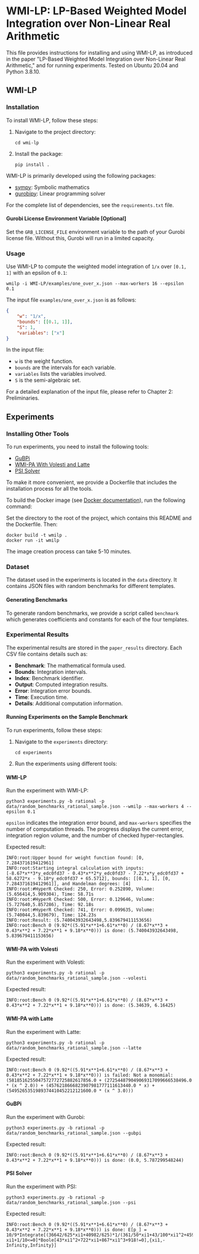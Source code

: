 # WMI-LP: LP-Based Weighted Model Integration over Non-Linear Real Arithmetic

This file provides instructions for installing and using WMI-LP, as introduced in the paper "LP-Based Weighted Model Integration over Non-Linear Real Arithmetic," and for running experiments. Tested on Ubuntu 20.04 and Python 3.8.10.

## WMI-LP

### Installation
To install WMI-LP, follow these steps:

1. Navigate to the project directory:
    ```
    cd wmi-lp
    ```
2. Install the package:
    ```
    pip install .
    ```

WMI-LP is primarily developed using the following packages:
- [sympy](https://www.sympy.org/en/index.html): Symbolic mathematics
- [gurobipy](https://www.gurobi.com/): Linear programming solver

For the complete list of dependencies, see the `requirements.txt` file.

#### Gurobi License Environment Variable [Optional]
Set the `GRB_LICENSE_FILE` environment variable to the path of your Gurobi license file. Without this, Gurobi will run in a limited capacity.

### Usage
Use WMI-LP to compute the weighted model integration of `1/x` over `[0.1, 1]` with an epsilon of `0.1`:
```
wmilp -i WMI-LP/examples/one_over_x.json --max-workers 16 --epsilon 0.1
```

The input file `examples/one_over_x.json` is as follows:
```json
{
    "w": "1/x", 
    "bounds": [[0.1, 1]],
    "S": 1,
    "variables": ["x"]
}
```

In the input file:
- `w` is the weight function.
- `bounds` are the intervals for each variable.
- `variables` lists the variables involved.
- `S` is the semi-algebraic set.

For a detailed explanation of the input file, please refer to Chapter 2: Preliminaries.

## Experiments

### Installing Other Tools
To run experiments, you need to install the following tools:
- [GuBPi](https://github.com/gubpi-tool/gubpi)
- [WMI-PA With Volesti and Latte](https://github.com/unitn-sml/wmi-pa)
- [PSI Solver](https://github.com/eth-sri/psi)

To make it more convenient, we provide a Dockerfile that includes the installation process for all the tools.

To build the Docker image (see [Docker documentation](https://docs.docker.com/engine/install/)), run the following command:

Set the directory to the root of the project, which contains this README and the Dockerfile. Then:
```
docker build -t wmilp .
docker run -it wmilp
```

The image creation process can take 5-10 minutes.

### Dataset
The dataset used in the experiments is located in the `data` directory. It contains JSON files with random benchmarks for different templates.

#### Generating Benchmarks
To generate random benchmarks, we provide a script called `benchmark` which generates coefficients and constants for each of the four templates.

### Experimental Results

The experimental results are stored in the `paper_results` directory. Each CSV file contains details such as:
- **Benchmark**: The mathematical formula used.
- **Bounds**: Integration intervals.
- **Index**: Benchmark identifier.
- **Output**: Computed integration results.
- **Error**: Integration error bounds.
- **Time**: Execution time.
- **Details**: Additional computation information.

#### Running Experiments on the Sample Benchmark
To run experiments, follow these steps:

1. Navigate to the `experiments` directory:
    ```
    cd experiments
    ```

2. Run the experiments using different tools:

#### WMI-LP
Run the experiment with WMI-LP:
```
python3 experiments.py -b rational -p data/random_benchmarks_rational_sample.json --wmilp --max-workers 4 --epsilon 0.1
```

`epsilon` indicates the integration error bound, and `max-workers` specifies the number of computation threads. The progress displays the current error, integration region volume, and the number of checked hyper-rectangles.

Expected result:
```
INFO:root:Upper bound for weight function found: [0, 7.284371619412961]
INFO:root:Starting integral calculation with inputs: [-8.67*x**3*y_edc0fd37 - 0.43*x**2*y_edc0fd37 - 7.22*x*y_edc0fd37 + 58.6272*x - 9.18*y_edc0fd37 + 65.5712], bounds: [[0.1, 1], [0, 7.284371619412961]], and Handelman degrees: [4]
INFO:root:#HyperR Checked: 250, Error: 0.252890, Volume: (5.656414,5.909304), Time: 58.71s
INFO:root:#HyperR Checked: 500, Error: 0.129646, Volume: (5.727640,5.857286), Time: 92.18s
INFO:root:#HyperR Checked: 741, Error: 0.099635, Volume: (5.740044,5.839679), Time: 124.23s
INFO:root:Result: (5.740043932643498,5.839679411153656)
INFO:root:Bench 0 (9.92*((5.91*x**1+6.61*x**0) / (8.67*x**3 + 0.43*x**2 + 7.22*x**1 + 9.18*x**0))) is done: (5.740043932643498, 5.839679411153656)
```

#### WMI-PA with Volesti
Run the experiment with Volesti:
```
python3 experiments.py -b rational -p data/random_benchmarks_rational_sample.json --volesti
```
Expected result:
```
INFO:root:Bench 0 (9.92*((5.91*x**1+6.61*x**0) / (8.67*x**3 + 0.43*x**2 + 7.22*x**1 + 9.18*x**0))) is done: (5.34639, 6.16425)
```

#### WMI-PA with Latte
Run the experiment with Latte:
```
python3 experiments.py -b rational -p data/random_benchmarks_rational_sample.json --latte
```
Expected result:
```
INFO:root:Bench 0 (9.92*((5.91*x**1+6.61*x**0) / (8.67*x**3 + 0.43*x**2 + 7.22*x**1 + 9.18*x**0))) is failed: Not a monomial: (5818516255047572772725882617856.0 + (272544879049069317099666538496.0 * (x ^ 2.0)) + (4576218666823907981777111613440.0 * x) + (5495265351989374410452212121600.0 * (x ^ 3.0)))
```

#### GuBPi
Run the experiment with Gurobi:
```
python3 experiments.py -b rational -p data/random_benchmarks_rational_sample.json --gubpi
```
Expected result:
```
INFO:root:Bench 0 (9.92*((5.91*x**1+6.61*x**0) / (8.67*x**3 + 0.43*x**2 + 7.22*x**1 + 9.18*x**0))) is done: (0.0, 5.787299548244)
```

#### PSI Solver
Run the experiment with PSI:
```
python3 experiments.py -b rational -p data/random_benchmarks_rational_sample.json --psi
```
Expected result:
```
INFO:root:Bench 0 (9.92*((5.91*x**1+6.61*x**0) / (8.67*x**3 + 0.43*x**2 + 7.22*x**1 + 9.18*x**0))) is done: E[p_] = 10/9*Integrate[(36642/625*xi1+40982/625)*1/(361/50*xi1+43/100*xi1^2+459/50+867/100*xi1^3)*Boole[-1+xi1<=0]*Boole[-xi1+1/10<=0]*Boole[43*xi1^2+722*xi1+867*xi1^3+918!=0],{xi1,-Infinity,Infinity}]
```

